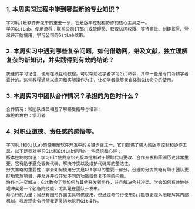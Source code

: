### 1. 本周实习过程中学到哪些新的专业知识？
	学习Git是软件开发中的重要一步，它是版本控制和协作的核心工具之一。
	学习GitLab，使用流程：联系公司IT部门或管理员、获取访问权限、等待审批、创建账号、登录并开始使用、学习公司的GitLab政策。
### 2. 本周实习中遇到哪些复杂问题，如何借助网，络及文献，独立理解复杂的新知识，并实践得到有效的结论？
	快速的学习记住，使用在线互动教程。可以帮助初学者学习Git命令，其中一些是专门为初学者设计的。这些教程通常以练习和实际操作为主，让初学者能够亲自体验Git命令的使用。
### 3. 本周实习中团队合作情况？承担的角色时什么？
	合作情况：和团队成员相互了解接受指导与培训；
	承担的角色：学习者
### 4. 对职业道德、责任感的感悟等。
	学习Git和GitLab的使用是软件开发中的关键步骤之一，它们提供了强大的版本控制和协作工具。以下是我对学习Git和GitLab使用的一些感悟和心得：
	版本控制的价值：学习Git使我意识到版本控制对于跟踪代码更改、合作开发和回溯历史非常重要。它有助于避免丢失代码、解决冲突以及维护代码库的整洁性。
	分支策略的重要性：学会如何使用分支是Git学习的重要一部分。合理的分支策略有助于团队更好地管理项目，并允许并行开发不同的功能或修复不同的问题。
	协作与冲突解决：Git教会了我如何与其他开发者协作，并且解决合并冲突。学会如何有效地处理冲突是一个必备的技能，尤其是在团队开发中。
	命令行的力量：虽然有图形界面工具可供使用，但通过命令行使用Git能够更深入地理解其内部机制。我发现命令行使我更灵活地执行Git操作。